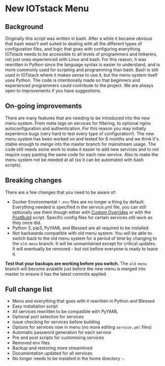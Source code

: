 # New IOTstack Menu

## Background
Originally this script was written in bash. After a while it became obvious that bash wasn't well suited to dealing with all the different types of configuration files, and logic that goes with configuring everything. IOTstack needs to be accessible to all levels of programmers and tinkerers, not just ones experienced with Linux and bash. For this reason, it was rewritten in Python since the language syntax is easier to understand, and is more commonly used for scripting and programming than bash. Bash is still used in IOTstack where it makes sense to use it, but the menu system itself uses Python. The code is intentionally made so that beginners and experienced programmers could contribute to the project. We are always open to improvements if you have suggestions.

## On-going improvements
There are many features that are needing to be introduced into the new menu system. From meta tags on services for filtering, to optional nginx autoconfiguration and authentication. For this reason you may initially experience bugs (very hard to test every type of configuration!). The new menu system has been worked on and tested for 6 months and we think it's stable enough to merge into the master branch for mainstream usage. The code still needs some work to make it easier to add new services and to not require copy pasting the same code for each new service. Also to make the menu system not be needed at all (so it can be automated with bash scripts).

## Breaking changes
There are a few changes that you need to be aware of:

* Docker Environmental `*.env` files are no longer a thing by default. Everything needed is specified in the service.yml file, you can still optionally use them though either with [Custom Overrides](../Basic_setup/Custom.md) or with the [PostBuild](../Developers/PostBuild-Script.md) script. Specific config files for certain services still work as they once did.
* Python 3, pip3, PyYAML and Blessed are all required to be installed.
* Not backwards compatible with old menu system. You will be able to switch back to the old menu system for a period of time by changing to the `old-menu` branch. It will be unmaintained except for critical updates. It will eventually be removed - but not before everyone is ready to leave it.

**Test that your backups are working before you switch.** The `old-menu` branch will become avaiable just before the new menu is merged into master to ensure it has the latest commits applied.

## Full change list
* Menu and everything that goes with it rewritten in Python and Blessed
* Easy installation script
* All services rewritten to be compatible with PyYAML
* Optional port selection for services
* Issue checking for services before building
* Options for services now in menu (no more editing `service.yml` files)
* Automatic password generation for each service
* Pre and post scripts for customising services
* Removed env files
* Backup and restoring more streamlined
* Documentation updated for all services
* No longer needs to be installed in the home directory `~`.

